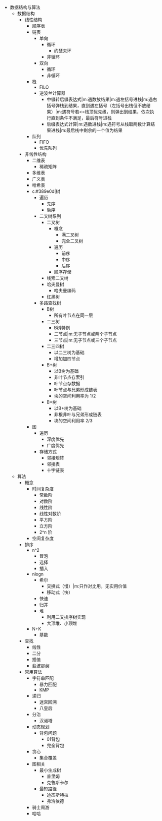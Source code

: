 - 数据结构与算法
	- 数据结构
		- 线性结构
			- 顺序表
			- 链表
				- 单向
					- 循环
						- 约瑟夫环
					- 非循环
				- 双向
					- 循环
					- 非循环
			- 栈
				- FILO
				- 逆波兰计算器
					- 中缀转后缀表达式|m:遇数放结果|m:遇左括号进栈|m:遇右括号弹栈到结果，直到遇左括号（左括号出栈但不放结果）|m:遇符号若<=栈顶优先级，则弹出到结果，依次执行直到条件不满足，最后符号进栈
					- 后缀表达式计算|m:遇数进栈|m:遇符号从栈取两数计算结果进栈|m:最后栈中剩余的一个值为结果
			- 队列
				- FIFO
				- 优先队列
		- 非线性结构
			- 二维表
				- 稀疏矩阵
			- 多维表
			- 广义表
			- 哈希表
			- c:#389e0d|树
				- 遍历
					- 先序
					- 后序
				- 二叉树系列
					- 二叉树
						- 概念
							- 满二叉树
							- 完全二叉树
						- 遍历
							- 前序
							- 中序
							- 后序
						- 顺序存储
					- 线索二叉树
					- 哈夫曼树
						- 哈夫曼编码
					- 红黑树
				- 多路查找树
					- B树
						- 所有叶节点在同一层
					- 二三树
						- B树特例
						- 二节点|m:无子节点或两个子节点
						- 三节点|m:无子节点或三个子节点
					- 二三四树
						- 以二三树为基础
						- 增加加四节点
					- B+树
						- 以B树为基础
						- 非叶节点存索引
						- 叶节点存数据
						- 叶节点与兄弟形成链表
						- 块的空间利用率为 1/2
					- B*树
						- 以B+树为基础
						- 非根非叶与兄弟形成链表
						- 块的空间利用率 2/3
			- 图
				- 遍历
					- 深度优先
					- 广度优先
				- 存储方式
					- 邻接矩阵
					- 邻接表
					- 十字链表
	- 算法
		- 概念
			- 时间复杂度
				- 常数阶
				- 对数阶
				- 线性阶
				- 线性对数阶
				- 平方阶
				- 立方阶
				- 2^n 阶
			- 空间复杂度
		- 排序
			- n^2
				- 冒泡
				- 选择
				- 插入
			- nlogn
				- 希尔
					- 交换式（慢）|m:只作对比用，无实用价值
					- 移动式（快）
				- 快速
				- 归并
				- 堆
					- 利用二叉排序树实现
					- 大顶堆、小顶堆
			- N+K
				- 基数
		- 查找
			- 线性
			- 二分
			- 插值
			- 斐波那契
		- 常用算法
			- 字符串匹配
				- 暴力匹配
				- KMP
			- 递归
				- 迷宫回溯
				- 八皇后
			- 分治
				- 汉诺塔
			- 动态规划
				- 背包问题
					- 01背包
					- 完全背包
			- 贪心
				- 集合覆盖
			- 图相关
				- 最小生成树
					- 普里姆
					- 克鲁斯卡尔
				- 最短路径
					- 迪杰斯特拉
					- 弗洛依德
			- 骑士周游
			- 哈哈